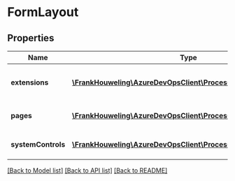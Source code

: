 # FormLayout

## Properties
Name | Type | Description | Notes
------------ | ------------- | ------------- | -------------
**extensions** | [**\FrankHouweling\AzureDevOpsClient\Processes\Model\Extension[]**](Extension.md) | Gets and sets extensions list. | [optional] 
**pages** | [**\FrankHouweling\AzureDevOpsClient\Processes\Model\Page[]**](Page.md) | Top level tabs of the layout. | [optional] 
**systemControls** | [**\FrankHouweling\AzureDevOpsClient\Processes\Model\Control[]**](Control.md) | Headers controls of the layout. | [optional] 

[[Back to Model list]](../README.md#documentation-for-models) [[Back to API list]](../README.md#documentation-for-api-endpoints) [[Back to README]](../README.md)


